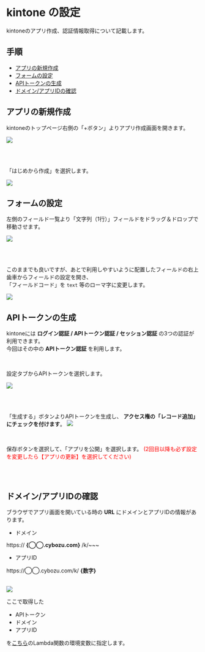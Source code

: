 # kintone の設定

kintoneのアプリ作成、認証情報取得について記載します。

## 手順

- [アプリの新規作成](#step1)
- [フォームの設定](#step2)
- [APIトークンの生成](#step3)
- [ドメイン/アプリIDの確認](#step4)

<h2 id="step1">アプリの新規作成</h2>

kintoneのトップページ右側の「+ボタン」よりアプリ作成画面を開きます。

<img src="https://kintone-devcamp2019-soracom.s3-ap-northeast-1.amazonaws.com/kintone-capture1.png"/>

<br/><br/>

「はじめから作成」を選択します。

<img src="https://kintone-devcamp2019-soracom.s3-ap-northeast-1.amazonaws.com/kintone-capture2.png"/>

<h2 id="step2">フォームの設定</h2>

左側のフィールド一覧より「文字列（1行）」フィールドをドラッグ＆ドロップで移動させます。

<img src="https://kintone-devcamp2019-soracom.s3-ap-northeast-1.amazonaws.com/kintone-capture3.png"/>

<br/><br/>

このままでも良いですが、あとで利用しやすいように配置したフィールドの右上歯車からフィールドの設定を開き、<br/>
「フィールドコード」を `text` 等のローマ字に変更します。

<img src="https://kintone-devcamp2019-soracom.s3-ap-northeast-1.amazonaws.com/kintone-capture4.png"/>

<h2 id="step3">APIトークンの生成</h2>

kintoneには **ログイン認証 / APIトークン認証 / セッション認証** の3つの認証が利用できます。<br/>
今回はその中の **APIトークン認証** を利用します。<br/>

<br/>

設定タブからAPIトークンを選択します。

<img src="https://kintone-devcamp2019-soracom.s3-ap-northeast-1.amazonaws.com/kintone-capture5.png"/>

<br/><br/>

「生成する」ボタンよりAPIトークンを生成し、 **アクセス権の「レコード追加」にチェックを付けます**。
<img src="https://kintone-devcamp2019-soracom.s3-ap-northeast-1.amazonaws.com/kintone-capture6.png"/>

<br/>

保存ボタンを選択して、「アプリを公開」を選択します。
<font color="red">(2回目以降も必ず設定を変更したら【アプリの更新】を選択してください)</font>

<br/><br/>

<h2 id="step4">ドメイン/アプリIDの確認</h2>

ブラウザでアプリ画面を開いている時の **URL** にドメインとアプリIDの情報があります。

- ドメイン

https:// **{◯◯.cybozu.com}** /k/~~~

- アプリID

https://◯◯.cybozu.com/k/ **{数字}**

<br/>

<img src="https://kintone-devcamp2019-soracom.s3-ap-northeast-1.amazonaws.com/kintone-capture7.png"/>

<br/>

ここで取得した

- APIトークン
- ドメイン
- アプリID

を[こちら](aws-lambda-setting.md#step4)のLambda関数の環境変数に指定します。

